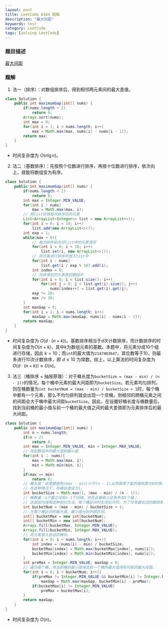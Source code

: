 ```yaml
---
layout: post
title: LeetCode 0164 题解
description: "最大间距"
keywords: test
category: LeetCode
tags: [solving LeetCode]
---
```


### 题目描述
[最大间距](https://leetcode-cn.com/problems/maximum-gap/)

### 题解
1. 法一（排序）：对数组排序后，得到相邻两元素间的最大差值。
```java
class Solution {
    public int maximumGap(int[] nums) {
        if(nums.length < 2)
            return 0;
        Arrays.sort(nums);
        int max = 0;
        for(int i = 1; i < nums.length; i++)
            max = Math.max(max, nums[i] - nums[i - 1]);
        return max;
    }
}
```
   * 时间复杂度为 $O(n\lg n)$。
2. 法二（基数排序）：先按照个位数进行排序，再按十位数进行排序，依次向上，就能将数组变为有序。
```java
class Solution {
    public int maximumGap(int[] nums) {
        if(nums.length < 2)
            return 0;
        int max = Integer.MIN_VALUE;
        for(int i : nums)
            max = Math.max(max, i);
        // 用list存放每次排序后的元素
        List<ArrayList<Integer>> list = new ArrayList<>(); 
        for(int i = 0; i < 10; i++)
            list.add(new ArrayList<>());
        int exp = 1;
        while(max > 0){
            // 每次排序前先将list中的元素清空
            for(int i = 0; i < 10; i++)
                list.set(i, new ArrayList<>());
            // 将元素进行排序并放入list中
            for(int i : nums)
                list.get(i / exp % 10).add(i);
            int index = 0;
            // 将排序后的元素放回数组中
            for(int i = 0; i < list.size(); i++)
                for(int j = 0; j < list.get(i).size(); j++)
                    nums[index++] = list.get(i).get(j); 
            exp *= 10;
            max /= 10;
        }
        int maxGap = 0;
        for(int i = 1; i < nums.length; i++)
            maxGap = Math.max(maxGap, nums[i] - nums[i - 1]);
        return maxGap;
    }
}
```
   * 时间复杂度为 $O(d \cdot (n+k))$。基数排序相当于$d$次计数排序，而计数排序的时间复杂度为$O(n+k)$，其中$k$为数组元素的基数。本题中，将元素分成10个组进行存储，因此 $k=10$；而`int`的最大值为`2147483647`，其位数等于10，则最多进行10次计数排序，即 $d \le 10$ 为常数。综上，以上算法的时间复杂度为 $O(d \cdot (n+k)) \approx O(n)$。
3. 法三（桶排序 + 抽屉原理）：对于桶长度为`bucketSize = (max - min) / (n - 1))`的情况，每个桶中元素的最大间距即为`bucketSize`。若元素均匀排列，则在桶数量为`int bucketNum = (max - min) / bucketSize + 1`时，每个桶中都有一个元素，那么不均匀排列就会出现一个空桶，则相邻的跨桶元素之间的间距会大于桶中最大间距`bucketSize`。因此，在设置好桶长度与桶数量后，找到当前桶的最小值与前一个桶的最大值之间的最大差值即为元素排序后的最大间距。
```java
class Solution {
    public int maximumGap(int[] nums) {
        int n = nums.length;
        if(n < 2)
            return 0;
        int max = Integer.MIN_VALUE, min = Integer.MAX_VALUE;
        // 找到数组中的最大值和最小值
        for(int i ： nums){
            max = Math.max(max, i);
            min = Math.min(min, i);
        }
        if(max == min)
            return 0;
        // 桶长度：这里要避免(max - min)小于(n - 1)从而使得下面的被除数为0的情况；
        // 在这种情况下，将桶长度设为1。
        int bucketSize = Math.max(1, (max - min) / (n - 1));
        // 桶数量：n个数之间有n-1个间隔，但在此基础上还再多加1个桶；
        // 这是因为按照这种划分方法，每个桶区间时左闭右开的，为了存放最右边的数就需要为其多加1个桶。
        int bucketNum = (max - min) / bucketSize + 1;
        // 为每个桶区间的最大值、最小值分别开辟区间。
        int[] bucketMax = new int[bucketNum];
        int[] bucketMin = new int[bucketNum];
        Arrays.fill(bucketMax, Integer.MIN_VALUE);
        Arrays.fill(bucketMin, Integer.MAX_VALUE);
        // 将元素放入各自的桶中。
        for(int i = 0; i < nums.length; i++){
            int index = (nums[i] - min) / bucketSize;
            bucketMax[index] = Math.max(bucketMax[index], nums[i]);
            bucketMin[index] = Math.min(bucketMin[index], nums[i]);
        }
        int preMax = Integer.MIN_VALUE, maxGap = 0;
        // 遍历每个桶，用当前桶的最小值减去前一个桶的最大值得到可能的最大间距。
        for(int i = 0; i < bucketNum; i++){
            if(preMax != Integer.MIN_VALUE && bucketMin[i] != Integer.MAX_VALUE)
                maxGap = Math.max(maxGap, bucketMin[i] - preMax);
            if(bucketMax[i] != Integer.MIN_VALUE)
                preMax = bucketMax[i];
        }
        return maxGap;
    }
}
```
   * 时间复杂度为 $O(n)$。